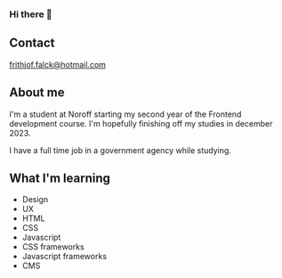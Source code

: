 ### Hi there 👋

## Contact
frithjof.falck@hotmail.com

## About me
I'm a student at Noroff starting my second year of the Frontend development course. I'm hopefully finishing off my studies in december 2023.

I have a full time job in a government agency while studying. 

## What I'm learning

- Design
- UX
- HTML
- CSS
- Javascript
- CSS frameworks
- Javascript frameworks
- CMS
